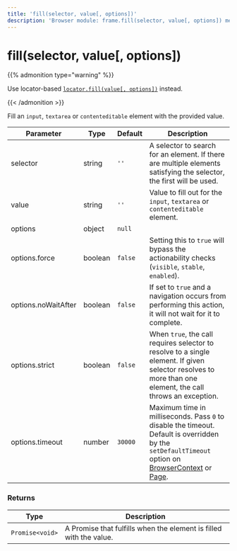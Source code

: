 ```yaml
---
title: 'fill(selector, value[, options])'
description: 'Browser module: frame.fill(selector, value[, options]) method'
---
```


# fill(selector, value[, options])

{{% admonition type="warning" %}}

Use locator-based [`locator.fill(value[, options])`](https://grafana.com/docs/k6/<K6_VERSION>/javascript-api/k6-browser/locator/fill/) instead.

{{< /admonition >}}

Fill an `input`, `textarea` or `contenteditable` element with the provided value.

<TableWithNestedRows>

| Parameter           | Type    | Default | Description                                                                                                                                                                                                                                                                                                                                   |
| ------------------- | ------- | ------- | --------------------------------------------------------------------------------------------------------------------------------------------------------------------------------------------------------------------------------------------------------------------------------------------------------------------------------------------- |
| selector            | string  | `''`    | A selector to search for an element. If there are multiple elements satisfying the selector, the first will be used.                                                                                                                                                                                                                          |
| value               | string  | `''`    | Value to fill out for the `input`, `textarea` or `contenteditable` element.                                                                                                                                                                                                                                                                   |
| options             | object  | `null`  |                                                                                                                                                                                                                                                                                                                                               |
| options.force       | boolean | `false` | Setting this to `true` will bypass the actionability checks (`visible`, `stable`, `enabled`).                                                                                                                                                                                                                                                 |
| options.noWaitAfter | boolean | `false` | If set to `true` and a navigation occurs from performing this action, it will not wait for it to complete.                                                                                                                                                                                                                                    |
| options.strict      | boolean | `false` | When `true`, the call requires selector to resolve to a single element. If given selector resolves to more than one element, the call throws an exception.                                                                                                                                                                                    |
| options.timeout     | number  | `30000` | Maximum time in milliseconds. Pass `0` to disable the timeout. Default is overridden by the `setDefaultTimeout` option on [BrowserContext](https://grafana.com/docs/k6/<K6_VERSION>/javascript-api/k6-browser/browsercontext/) or [Page](https://grafana.com/docs/k6/<K6_VERSION>/javascript-api/k6-browser/page/). |

</TableWithNestedRows>

### Returns

| Type            | Description                                                        |
| --------------- | ------------------------------------------------------------------ |
| `Promise<void>` | A Promise that fulfills when the element is filled with the value. |

